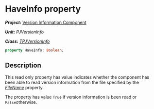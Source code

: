 # HaveInfo property

***Project:*** [Version Information Component](../API.md)

***Unit:*** _PJVersionInfo_

***Class:*** [_TPJVersionInfo_](./TPJVersionInfo.md)

```pascal
property HaveInfo: Boolean;
```

## Description

This read only property has value indicates whether the component has been able to read version information from the file specified by the [_FileName_](./TPJVersionInfo-FileName.md) property.

The property has value `True` if version information is been read or `False`otherwise.
